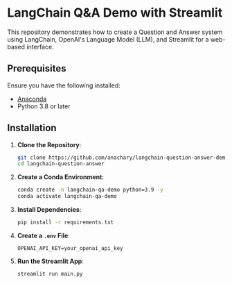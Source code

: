 # LangChain Q&A Demo with Streamlit

This repository demonstrates how to create a Question and Answer system using LangChain, OpenAI's Language Model (LLM), and Streamlit for a web-based interface.

## Prerequisites

Ensure you have the following installed:
- [Anaconda](https://www.anaconda.com/products/distribution)
- Python 3.8 or later

## Installation

1. **Clone the Repository**:
    ```bash
    git clone https://github.com/anachary/langchain-question-answer-demo.git
    cd langchain-question-answer
    ```

2. **Create a Conda Environment**:
    ```bash
    conda create -n langchain-qa-demo python=3.9 -y
    conda activate langchain-qa-demo
    ```

3. **Install Dependencies**:
    ```bash
    pip install -r requirements.txt
    ```

4. **Create a `.env` File**:
    ```plaintext
    OPENAI_API_KEY=your_openai_api_key
    ```
5. **Run the Streamlit App**:
    ```bash
    streamlit run main.py
    ```
